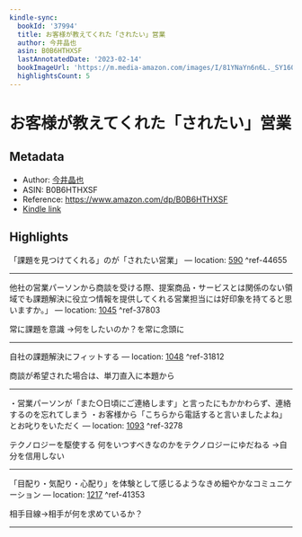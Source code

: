 ```yaml
---
kindle-sync:
  bookId: '37994'
  title: お客様が教えてくれた「されたい」営業
  author: 今井晶也
  asin: B0B6HTHXSF
  lastAnnotatedDate: '2023-02-14'
  bookImageUrl: 'https://m.media-amazon.com/images/I/81YNaYn6n6L._SY160.jpg'
  highlightsCount: 5
---
```

# お客様が教えてくれた「されたい」営業
## Metadata
* Author: [今井晶也](https://www.amazon.comundefined)
* ASIN: B0B6HTHXSF
* Reference: https://www.amazon.com/dp/B0B6HTHXSF
* [Kindle link](kindle://book?action=open&asin=B0B6HTHXSF)

## Highlights
「課題を見つけてくれる」のが「されたい営業」 — location: [590](kindle://book?action=open&asin=B0B6HTHXSF&location=590) ^ref-44655

---
他社の営業パーソンから商談を受ける際、提案商品・サービスとは関係のない領域でも課題解決に役立つ情報を提供してくれる営業担当には好印象を持てると思いますか。」 — location: [1045](kindle://book?action=open&asin=B0B6HTHXSF&location=1045) ^ref-37803

常に課題を意識
→何をしたいのか？を常に念頭に

---
自社の課題解決にフィットする — location: [1048](kindle://book?action=open&asin=B0B6HTHXSF&location=1048) ^ref-31812

商談が希望された場合は、単刀直入に本題から

---
・営業パーソンが「また○日頃にご連絡します」と言ったにもかかわらず、連絡するのを忘れてしまう ・お客様から「こちらから電話すると言いましたよね」とお叱りをいただく — location: [1093](kindle://book?action=open&asin=B0B6HTHXSF&location=1093) ^ref-3278

テクノロジーを駆使する
何をいつすべきなのかをテクノロジーにゆだねる
→自分を信用しない

---
「目配り・気配り・心配り」を体験として感じるようなきめ細やかなコミュニケーション — location: [1217](kindle://book?action=open&asin=B0B6HTHXSF&location=1217) ^ref-41353

相手目線→相手が何を求めているか？

---
